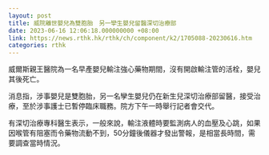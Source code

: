 ```yaml
---
layout: post
title: 威院離世嬰兒為雙胞胎　另一孿生嬰兒留醫深切治療部
date: 2023-06-16 12:06:18.000000000 +08:00
link: https://news.rthk.hk/rthk/ch/component/k2/1705088-20230616.htm
categories: rthk
---
```


威爾斯親王醫院為一名早產嬰兒輸注強心藥物期間，沒有開啟輸注管的活栓，嬰兒其後死亡。

消息指，涉事嬰兒是雙胞胎，另一名孿生嬰兒仍在新生兒深切治療部留醫，接受治療，至於涉事護士已暫停臨床職務。院方下午一時舉行記者會交代。

有深切治療專科醫生表示，一般來說，輸注液體時要監測病人的血壓及心跳，如果因喉管有阻塞而令藥物流動不到，50分鐘後儀器才發出警報，是相當長時間，需要調查當時情況。

